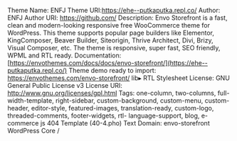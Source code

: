 Theme Name: ENFJ
Theme URI:https://ehe--putkaputka.repl.co/
Author: ENFJ
Author URI: https://github.com/
Description: Envo Storefront is a fast, clean and modern-looking responsive free WooCommerce theme for WordPress. This theme supports popular page builders like Elementor, KingComposer, Beaver Builder, Siteorigin, Thrive Architect, Divi, Brizy, Visual Composer, etc. The theme is responsive, super fast, SEO friendly, WPML and RTL ready. Documentation: [https://envothemes.com/docs/docs/envo-storefront/](https://ehe--putkaputka.repl.co/) Theme demo ready to import: https://envothemes.com/envo-storefront/
lib▸
RTL Stylesheet
License: GNU General Public License v3
License URI: http://www.gnu.org/licenses/gpl.html
Tags: one-column, two-columns, full-width-template, right-sidebar, custom-background, custom-menu, custom- header, editor-style, featured-images, translation-ready, custom-logo, threaded-comments, footer-widgets, rtl- language-support, blog, e-commerce
js
404 Template
(40-4.pho)
Text Domain: envo-storefront
WordPress Core /


